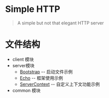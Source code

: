 # Simple HTTP
> A simple but not that elegant HTTP server

# 文件结构

- client 模块
- server模块
  - [Bootstrap](server/src/main/java/org/simplehttp/server/Bootstrap.java) -- 启动文件示例
  - [Echo](server/src/main/java/org/simplehttp/server/handler/impl/EchoHandler.java) -- 框架使用示例
  - [ServerContext](server/src/main/java/org/simplehttp/server/core/context/ServerContext.java) -- 自定义上下文功能示例
- common 模块